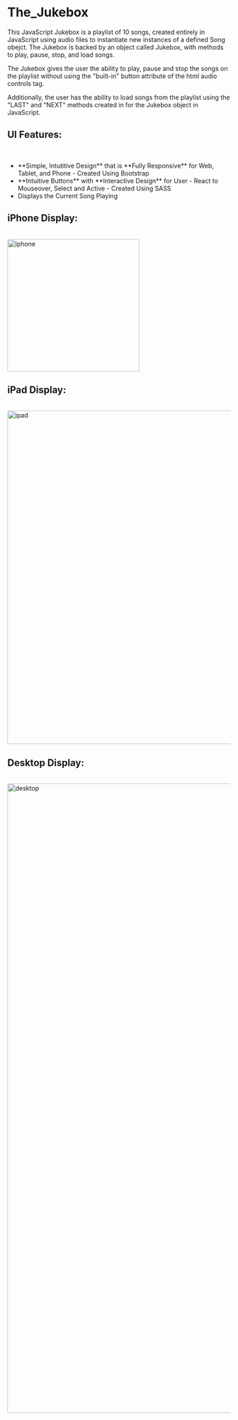 # The_Jukebox

This JavaScript Jukebox is a playlist of 10 songs, 
created entirely in JavaScript using audio files to instantiate new instances of a defined Song obejct.
The Jukebox is backed by an object called Jukebox, with methods to play, pause, stop, and load songs.

The Jukebox gives the user the ability to play, pause and stop the songs on the playlist
without using the "built-in" button attribute of the html audio controls tag.

Additionally, the user has the ability to load songs from the playlist
using the "LAST" and "NEXT" methods created in for the Jukebox object in JavaScript.

<h2>UI Features:</h2><br>
<ul>
	<li>**Simple, Intutitive Design** that is **Fully Responsive** for Web, Tablet, and Phone - Created Using Bootstrap</li>
	<li>**Intuitive Buttons** with **Interactive Design** for User - React to Mouseover, Select and Active - Created Using SASS</li>
	<li>Displays the Current Song Playing </li>
</ul>

<h2>iPhone Display:</h2> <br>
<img width="298" alt="iphone" src="https://cloud.githubusercontent.com/assets/14220315/12618465/f0ad2612-c4e1-11e5-8bf4-1a2e2ae6ad10.png">

<h2>iPad Display:</h2> <br>
<img width="751" alt="ipad" src="https://cloud.githubusercontent.com/assets/14220315/12618467/f0b2b8d4-c4e1-11e5-9f99-790db1ff3f97.png">

<h2>Desktop Display:</h2> <br>
<img width="1418" alt="desktop" src="https://cloud.githubusercontent.com/assets/14220315/12618466/f0aed7fa-c4e1-11e5-973e-5d6d027a4c89.png">

